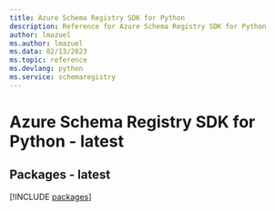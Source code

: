 ```yaml
---
title: Azure Schema Registry SDK for Python
description: Reference for Azure Schema Registry SDK for Python
author: lmazuel
ms.author: lmazuel
ms.data: 02/13/2023
ms.topic: reference
ms.devlang: python
ms.service: schemaregistry
---
```

# Azure Schema Registry SDK for Python - latest
## Packages - latest
[!INCLUDE [packages](schema-registry-index.md)]
